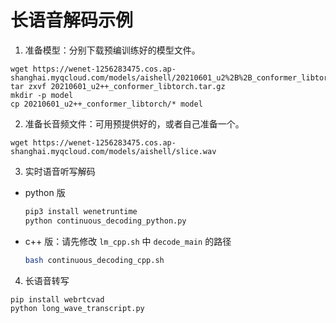 # 长语音解码示例

1. 准备模型：分别下载预编训练好的模型文件。

```
wget https://wenet-1256283475.cos.ap-shanghai.myqcloud.com/models/aishell/20210601_u2%2B%2B_conformer_libtorch.tar.gz
tar zxvf 20210601_u2++_conformer_libtorch.tar.gz
mkdir -p model
cp 20210601_u2++_conformer_libtorch/* model
```

2. 准备长音频文件：可用预提供好的，或者自己准备一个。

```
wget https://wenet-1256283475.cos.ap-shanghai.myqcloud.com/models/aishell/slice.wav
```

3. 实时语音听写解码

 * python 版

   ``` sh
   pip3 install wenetruntime
   python continuous_decoding_python.py
   ```
 * c++ 版：请先修改 `lm_cpp.sh` 中 `decode_main` 的路径

   ``` sh
   bash continuous_decoding_cpp.sh
   ```

4. 长语音转写

```
pip install webrtcvad
python long_wave_transcript.py
```
